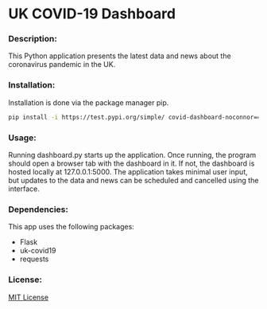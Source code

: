 # UK COVID-19 Dashboard

### Description:
This Python application presents the latest data and news about the coronavirus pandemic in the UK.

### Installation:
Installation is done via the package manager pip.
```bash
pip install -i https://test.pypi.org/simple/ covid-dashboard-noconnor==0.1
```
### Usage:
Running dashboard.py starts up the application. Once running, the program should open a browser tab with the dashboard in it. If not, the dashboard is hosted locally at 127.0.0.1:5000.
The application takes minimal user input, but updates to the data and news can be scheduled and cancelled using the interface.

### Dependencies:
This app uses the following packages:
- Flask
- uk-covid19
- requests

### License:
[MIT License](https://mit-license.org/)
